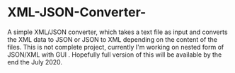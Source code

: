 # XML-JSON-Converter-
A simple XML/JSON converter,  which takes a text file as input and converts the  XML data to JSON or JSON to XML depending on the content of the files.  This is not complete project, currently I'm working   on nested form of JSON/XML with GUI . Hopefully  full version of this will be available by the end the July 2020. 
